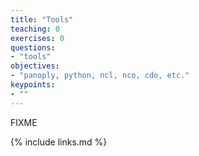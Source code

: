 ```yaml
---
title: "Tools"
teaching: 0
exercises: 0
questions:
- "tools"
objectives:
- "panoply, python, ncl, nco, cdo, etc."
keypoints:
- ""
---
```

FIXME

{% include links.md %}

